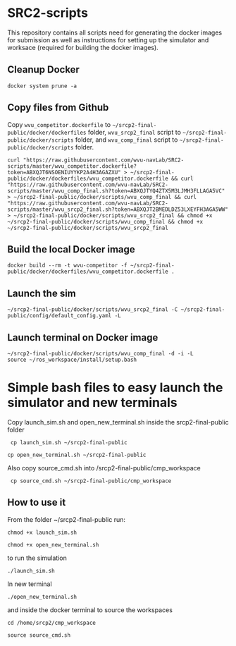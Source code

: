 # SRC2-scripts
This repository contains all scripts need for generating the docker images for submission as well as instructions for setting up the simulator and worksace (required for building the docker images).


## Cleanup Docker
```
docker system prune -a
```

## Copy files from Github
Copy `wvu_competitor.dockerfile` to `~/srcp2-final-public/docker/dockerfiles` folder, `wvu_srcp2_final` script to `~/srcp2-final-public/docker/scripts` folder, and `wvu_comp_final` script to `~/srcp2-final-public/docker/scripts` folder.

```
curl "https://raw.githubusercontent.com/wvu-navLab/SRC2-scripts/master/wvu_competitor.dockerfile?token=ABXQJT6NSOENIUYYKP2A4H3AGAZXU" > ~/srcp2-final-public/docker/dockerfiles/wvu_competitor.dockerfile && curl "https://raw.githubusercontent.com/wvu-navLab/SRC2-scripts/master/wvu_comp_final.sh?token=ABXQJTYQ4ZTX5M3LJMH3FLLAGA5VC" > ~/srcp2-final-public/docker/scripts/wvu_comp_final && curl "https://raw.githubusercontent.com/wvu-navLab/SRC2-scripts/master/wvu_srcp2_final.sh?token=ABXQJT2BMEDLDZ53LXEYFH3AGA5WW" > ~/srcp2-final-public/docker/scripts/wvu_srcp2_final && chmod +x ~/srcp2-final-public/docker/scripts/wvu_comp_final && chmod +x ~/srcp2-final-public/docker/scripts/wvu_srcp2_final
```

## Build the local Docker image

```
docker build --rm -t wvu-competitor -f ~/srcp2-final-public/docker/dockerfiles/wvu_competitor.dockerfile .
```

## Launch the sim

```
~/srcp2-final-public/docker/scripts/wvu_srcp2_final -C ~/srcp2-final-public/config/default_config.yaml -L
```

## Launch terminal on Docker image
```
~/srcp2-final-public/docker/scripts/wvu_comp_final -d -i -L
source ~/ros_workspace/install/setup.bash
```
# Simple bash files to easy launch the simulator and new terminals
Copy launch_sim.sh and open_new_terminal.sh inside the srcp2-final-public folder

```
 cp launch_sim.sh ~/srcp2-final-public
 ```
 ```
 cp open_new_terminal.sh ~/srcp2-final-public
```
Also copy source_cmd.sh into /srcp2-final-public/cmp_workspace
```
 cp source_cmd.sh ~/srcp2-final-public/cmp_workspace
 ```
## How to use it
From the folder ~/srcp2-final-public
run:
```
chmod +x launch_sim.sh
```
```
chmod +x open_new_terminal.sh
```

to run the simulation
```
./launch_sim.sh
```
In new terminal
```
./open_new_terminal.sh
```
and inside the docker terminal to source the workspaces
```
cd /home/srcp2/cmp_workspace
```
```
source source_cmd.sh
```
